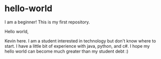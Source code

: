 # hello-world
I am a beginner! This is my first repository.

Hello world,

Kevin here. I am a student interested in technology but don't know where to start.
I have a little bit of experience with java, python, and c#. I hope my hello world can
become much greater than my student debt :)

